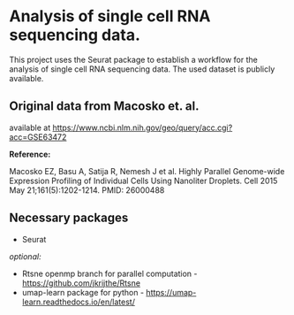 # Analysis of single cell RNA sequencing data.

This project uses the Seurat package to establish a workflow for the analysis of single cell RNA sequencing data. The used dataset is publicly available.


## Original data from Macosko et. al. 

available at https://www.ncbi.nlm.nih.gov/geo/query/acc.cgi?acc=GSE63472

**Reference:**

Macosko EZ, Basu A, Satija R, Nemesh J et al. 
Highly Parallel Genome-wide Expression Profiling of Individual Cells Using Nanoliter Droplets. Cell 2015 May 21;161(5):1202-1214. PMID: 26000488

## Necessary packages

+ Seurat



*optional:*

+ Rtsne openmp branch for parallel computation - https://github.com/jkrijthe/Rtsne
+ umap-learn package for python - https://umap-learn.readthedocs.io/en/latest/

